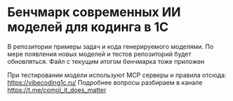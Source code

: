 # Бенчмарк современных ИИ моделей для кодинга в 1С

В репозитории примеры задач и кода генерируемого моделями. 
По мере появления новых моделей и тестов репозиторий будет обновляться.
Файл с текущим итогом бенчмарка тоже приложен

При тестировании модели используют MCP серверы и правила отсюда: https://vibecoding1c.ru/
Подробнее вопросы разбираем в канале https://t.me/comol_it_does_matter
